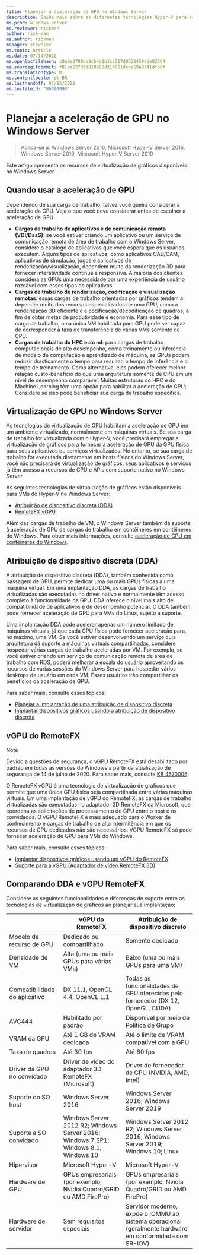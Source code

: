 ```yaml
---
title: Planejar a aceleração de GPU no Windows Server
description: Saiba mais sobre as diferentes tecnologias Hyper-V para aceleração de GPU, incluindo DDA e vGPU RemoteFX
ms.prod: windows-server
ms.reviewer: rickman
author: rick-man
ms.author: rickman
manager: stevelee
ms.topic: article
ms.date: 07/14/2020
ms.openlocfilehash: c8e0e8798da9cb4a2b3ca317d9632450ade82504
ms.sourcegitcommit: f81aa22739d818382d314561dece59a9341dfb6f
ms.translationtype: MT
ms.contentlocale: pt-BR
ms.lasthandoff: 07/15/2020
ms.locfileid: "86390093"
---
```

# <a name="plan-for-gpu-acceleration-in-windows-server"></a>Planejar a aceleração de GPU no Windows Server

> Aplica-se a: Windows Server 2016, Microsoft Hyper-V Server 2016, Windows Server 2019, Microsoft Hyper-V Server 2019

Este artigo apresenta os recursos de virtualização de gráficos disponíveis no Windows Server.

## <a name="when-to-use-gpu-acceleration"></a>Quando usar a aceleração de GPU

Dependendo de sua carga de trabalho, talvez você queira considerar a aceleração da GPU. Veja o que você deve considerar antes de escolher a aceleração de GPU:

- **Cargas de trabalho de aplicativos e de comunicação remota (VDI/DaaS)**: se você estiver criando um aplicativo ou um serviço de comunicação remota de área de trabalho com o Windows Server, considere o catálogo de aplicativos que você espera que os usuários executem. Alguns tipos de aplicativos, como aplicativos CAD/CAM, aplicativos de simulação, jogos e aplicativos de renderização/visualização, dependem muito da renderização 3D para fornecer interatividade contínua e responsiva. A maioria dos clientes considera as GPUs uma necessidade por uma experiência de usuário razoável com esses tipos de aplicativos.
- **Cargas de trabalho de renderização, codificação e visualização remotas**: essas cargas de trabalho orientadas por gráficos tendem a depender muito dos recursos especializados de uma GPU, como a renderização 3D eficiente e a codificação/decodificação de quadros, a fim de obter metas de produtividade e economia. Para esse tipo de carga de trabalho, uma única VM habilitada para GPU pode ser capaz de corresponder à taxa de transferência de várias VMs somente de CPU.
- **Cargas de trabalho do HPC e do ml**: para cargas de trabalho computacionais de alto desempenho, como treinamento ou inferência de modelo de computação e aprendizado de máquina, as GPUs podem reduzir drasticamente o tempo para resultar, o tempo de inferência e o tempo de treinamento. Como alternativa, eles podem oferecer melhor relação custo-benefício do que uma arquitetura somente de CPU em um nível de desempenho comparável. Muitas estruturas do HPC e do Machine Learning têm uma opção para habilitar a aceleração de GPU; Considere se isso pode beneficiar sua carga de trabalho específica.

## <a name="gpu-virtualization-in-windows-server"></a>Virtualização de GPU no Windows Server

As tecnologias de virtualização de GPU habilitam a aceleração de GPU em um ambiente virtualizado, normalmente em máquinas virtuais. Se sua carga de trabalho for virtualizada com o Hyper-V, você precisará empregar a virtualização de gráficos para fornecer a aceleração de GPU da GPU física para seus aplicativos ou serviços virtualizados. No entanto, se sua carga de trabalho for executada diretamente em hosts físicos do Windows Server, você não precisará de virtualização de gráficos; seus aplicativos e serviços já têm acesso a recursos de GPU e APIs com suporte nativo no Windows Server.

As seguintes tecnologias de virtualização de gráficos estão disponíveis para VMs do Hyper-V no Windows Server:

- [Atribuição de dispositivo discreta (DDA)](#discrete-device-assignment-dda)
- [RemoteFX vGPU](#remotefx-vgpu)

Além das cargas de trabalho de VM, o Windows Server também dá suporte à aceleração de GPU de cargas de trabalho em contêineres em contêineres do Windows. Para obter mais informações, consulte [aceleração de GPU em contêineres do Windows](https://docs.microsoft.com/virtualization/windowscontainers/deploy-containers/gpu-acceleration).

## <a name="discrete-device-assignment-dda"></a>Atribuição de dispositivo discreta (DDA)

A atribuição de dispositivo discreta (DDA), também conhecida como passagem de GPU, permite dedicar uma ou mais GPUs físicas a uma máquina virtual. Em uma implantação DDA, as cargas de trabalho virtualizadas são executadas no driver nativo e normalmente têm acesso completo à funcionalidade da GPU. DDA oferece o nível mais alto de compatibilidade de aplicativos e de desempenho potencial. O DDA também pode fornecer aceleração de GPU para VMs do Linux, sujeito a suporte.

Uma implantação DDA pode acelerar apenas um número limitado de máquinas virtuais, já que cada GPU física pode fornecer aceleração para, no máximo, uma VM. Se você estiver desenvolvendo um serviço cuja arquitetura dá suporte a máquinas virtuais compartilhadas, considere hospedar várias cargas de trabalho aceleradas por VM. Por exemplo, se você estiver criando um serviço de comunicação remota de área de trabalho com RDS, poderá melhorar a escala do usuário aproveitando os recursos de várias sessões do Windows Server para hospedar vários desktops de usuário em cada VM. Esses usuários irão compartilhar os benefícios da aceleração de GPU.

Para saber mais, consulte esses tópicos:

- [Planejar a implantação de uma atribuição de dispositivo discreta](plan-for-deploying-devices-using-discrete-device-assignment.md)
- [Implantar dispositivos gráficos usando a atribuição de dispositivo discreta](../deploy/Deploying-graphics-devices-using-dda.md)

## <a name="remotefx-vgpu"></a>vGPU do RemoteFX

> [!NOTE]
> Devido a questões de segurança, o vGPU RemoteFX está desabilitado por padrão em todas as versões do Windows a partir da atualização de segurança de 14 de julho de 2020. Para saber mais, consulte [KB 4570006](https://support.microsoft.com/help/4570006).

O RemoteFX vGPU é uma tecnologia de virtualização de gráficos que permite que uma única GPU física seja compartilhada entre várias máquinas virtuais. Em uma implantação de vGPU do RemoteFX, as cargas de trabalho virtualizadas são executadas no adaptador 3D RemoteFX da Microsoft, que coordena as solicitações de processamento de GPU entre o host e os convidados. O vGPU RemoteFX é mais adequado para o Worker de conhecimento e cargas de trabalho de alta intermitência em que os recursos de GPU dedicados não são necessários. VGPU RemoteFX só pode fornecer aceleração de GPU para VMs do Windows.

Para saber mais, consulte esses tópicos:

- [Implantar dispositivos gráficos usando um vGPU do RemoteFX](../deploy/deploy-graphics-devices-using-remotefx-vgpu.md)
- [Suporte para a vGPU (Adaptador de vídeo RemoteFX 3D)](../../../remote/remote-desktop-services/rds-supported-config.md#remotefx-3d-video-adapter-vgpu-support)

## <a name="comparing-dda-and-remotefx-vgpu"></a>Comparando DDA e vGPU RemoteFX

Considere as seguintes funcionalidades e diferenças de suporte entre as tecnologias de virtualização de gráficos ao planejar sua implantação:

|                       | vGPU do RemoteFX                                                                       | Atribuição de dispositivo discreto                                                          |
|-----------------------|-------------------------------------------------------------------------------------|-------------------------------------------------------------------------------------|
| Modelo de recurso de GPU    | Dedicado ou compartilhado                                                                 | Somente dedicado                                                                      |
| Densidade de VM            | Alta (uma ou mais GPUs para várias VMs)                                                 | Baixo (uma ou mais GPUs para uma VM)                                                    |
| Compatibilidade do aplicativo     | DX 11.1, OpenGL 4.4, OpenCL 1.1                                                     | Todas as funcionalidades de GPU oferecidas pelo fornecedor (DX 12, OpenGL, CUDA)                       |
| AVC444                | Habilitado por padrão                                                                  | Disponível por meio de Política de Grupo                                                      |
| VRAM da GPU              | Até 1 GB de VRAM dedicada                                                           | Até o limite de VRAM compatível com a GPU                                                     |
| Taxa de quadros            | Até 30 fps                                                                         | Até 60 fps                                                                         |
| Driver da GPU no convidado   | Driver de vídeo do adaptador 3D RemoteFX (Microsoft)                                      | Driver de fornecedor de GPU (NVIDIA, AMD, Intel)                                              |
| Suporte do SO host       | Windows Server 2016                                                                 | Windows Server 2016; Windows Server 2019                                            |
| Suporte a SO convidado      | Windows Server 2012 R2; Windows Server 2016; Windows 7 SP1; Windows 8.1; Windows 10 | Windows Server 2012 R2; Windows Server 2016; Windows Server 2019; Windows 10; Linux |
| Hipervisor            | Microsoft Hyper-V                                                                   | Microsoft Hyper-V                                                                   |
| Hardware de GPU          | GPUs empresariais (por exemplo, Nvidia Quadro/GRID ou AMD FirePro)                         | GPUs empresariais (por exemplo, Nvidia Quadro/GRID ou AMD FirePro)                         |
| Hardware de servidor       | Sem requisitos especiais                                                             | Servidor moderno, expõe o IOMMU ao sistema operacional (geralmente hardware em conformidade com SR-IOV)              |
